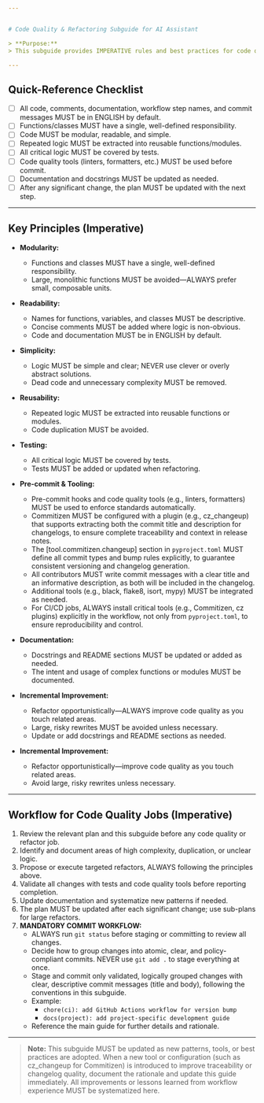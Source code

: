 ```yaml
---


# Code Quality & Refactoring Subguide for AI Assistant

> **Purpose:**
> This subguide provides IMPERATIVE rules and best practices for code quality and refactoring. All critical rules use MUST, NEVER, or ALWAYS. The AI Assistant and collaborators MUST follow these to maintain a clean, modular, and maintainable codebase.

---
```


## Quick-Reference Checklist

- [ ] All code, comments, documentation, workflow step names, and commit messages MUST be in ENGLISH by default.
- [ ] Functions/classes MUST have a single, well-defined responsibility.
- [ ] Code MUST be modular, readable, and simple.
- [ ] Repeated logic MUST be extracted into reusable functions/modules.
- [ ] All critical logic MUST be covered by tests.
- [ ] Code quality tools (linters, formatters, etc.) MUST be used before commit.
- [ ] Documentation and docstrings MUST be updated as needed.
- [ ] After any significant change, the plan MUST be updated with the next step.

---

## Key Principles (Imperative)

- **Modularity:**
  - Functions and classes MUST have a single, well-defined responsibility.
  - Large, monolithic functions MUST be avoided—ALWAYS prefer small, composable units.

- **Readability:**
  - Names for functions, variables, and classes MUST be descriptive.
  - Concise comments MUST be added where logic is non-obvious.
  - Code and documentation MUST be in ENGLISH by default.

- **Simplicity:**
  - Logic MUST be simple and clear; NEVER use clever or overly abstract solutions.
  - Dead code and unnecessary complexity MUST be removed.

- **Reusability:**
  - Repeated logic MUST be extracted into reusable functions or modules.
  - Code duplication MUST be avoided.

- **Testing:**
  - All critical logic MUST be covered by tests.
  - Tests MUST be added or updated when refactoring.


- **Pre-commit & Tooling:**
  - Pre-commit hooks and code quality tools (e.g., linters, formatters) MUST be used to enforce standards automatically.
  - Commitizen MUST be configured with a plugin (e.g., cz_changeup) that supports extracting both the commit title and description for changelogs, to ensure complete traceability and context in release notes.
  - The [tool.commitizen.changeup] section in `pyproject.toml` MUST define all commit types and bump rules explicitly, to guarantee consistent versioning and changelog generation.
  - All contributors MUST write commit messages with a clear title and an informative description, as both will be included in the changelog.
  - Additional tools (e.g., black, flake8, isort, mypy) MUST be integrated as needed.
  - For CI/CD jobs, ALWAYS install critical tools (e.g., Commitizen, cz plugins) explicitly in the workflow, not only from `pyproject.toml`, to ensure reproducibility and control.

- **Documentation:**
  - Docstrings and README sections MUST be updated or added as needed.
  - The intent and usage of complex functions or modules MUST be documented.

- **Incremental Improvement:**
  - Refactor opportunistically—ALWAYS improve code quality as you touch related areas.
  - Large, risky rewrites MUST be avoided unless necessary.
  - Update or add docstrings and README sections as needed.

- **Incremental Improvement:**
  - Refactor opportunistically—improve code quality as you touch related areas.
  - Avoid large, risky rewrites unless necessary.

---



## Workflow for Code Quality Jobs (Imperative)

1. Review the relevant plan and this subguide before any code quality or refactor job.
2. Identify and document areas of high complexity, duplication, or unclear logic.
3. Propose or execute targeted refactors, ALWAYS following the principles above.
4. Validate all changes with tests and code quality tools before reporting completion.
5. Update documentation and systematize new patterns if needed.
6. The plan MUST be updated after each significant change; use sub-plans for large refactors.
7. **MANDATORY COMMIT WORKFLOW:**
   - ALWAYS run `git status` before staging or committing to review all changes.
   - Decide how to group changes into atomic, clear, and policy-compliant commits. NEVER use `git add .` to stage everything at once.
   - Stage and commit only validated, logically grouped changes with clear, descriptive commit messages (title and body), following the conventions in this subguide.
   - Example:
       - `chore(ci): add GitHub Actions workflow for version bump`
       - `docs(project): add project-specific development guide`
   - Reference the main guide for further details and rationale.




---

> **Note:**
> This subguide MUST be updated as new patterns, tools, or best practices are adopted. When a new tool or configuration (such as cz_changeup for Commitizen) is introduced to improve traceability or changelog quality, document the rationale and update this guide immediately. All improvements or lessons learned from workflow experience MUST be systematized here.

